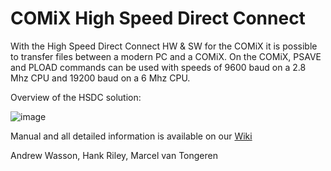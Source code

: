 # COMiX High Speed Direct Connect

With the High Speed Direct Connect HW & SW for the COMiX it is possible to transfer files between a modern PC and a COMiX. On the COMiX, PSAVE and PLOAD commands can be used with speeds of 9600 baud on a 2.8 Mhz CPU and 19200 baud on a 6 Mhz CPU.

Overview of the HSDC solution: 

![image](https://github.com/etxmato/COMiX-HighSpeedDirectConnect/blob/main/images/overall%20hookup.jpg)

Manual and all detailed information is available on our [Wiki](https://github.com/etxmato/COMiX-HighSpeedDirectConnect/wiki)

Andrew Wasson, 
Hank Riley,
Marcel van Tongeren
